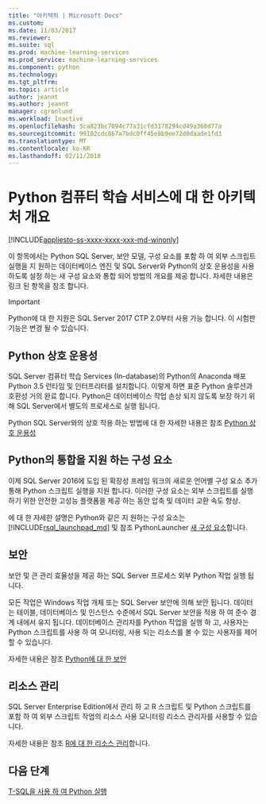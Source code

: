 ```yaml
---
title: "아키텍처 | Microsoft Docs"
ms.custom: 
ms.date: 11/03/2017
ms.reviewer: 
ms.suite: sql
ms.prod: machine-learning-services
ms.prod_service: machine-learning-services
ms.component: python
ms.technology: 
ms.tgt_pltfrm: 
ms.topic: article
author: jeannt
ms.author: jeannt
manager: cgronlund
ms.workload: Inactive
ms.openlocfilehash: 5ca823bc7094c77a31cfd3178294cd49a360d77a
ms.sourcegitcommit: 99102cdc867a7bdc0ff45e8b9ee72d0daade1fd3
ms.translationtype: MT
ms.contentlocale: ko-KR
ms.lasthandoff: 02/11/2018
---
```

# <a name="architecture-overview-for-machine-learning-services-with-python"></a>Python 컴퓨터 학습 서비스에 대 한 아키텍처 개요
[!INCLUDE[appliesto-ss-xxxx-xxxx-xxx-md-winonly](../../includes/appliesto-ss-xxxx-xxxx-xxx-md-winonly.md)]

이 항목에서는 Python SQL Server, 보안 모델, 구성 요소를 포함 하 여 외부 스크립트 실행을 지 원하는 데이터베이스 엔진 및 SQL Server와 Python의 상호 운용성을 사용 하도록 설정 하는 새 구성 요소와 통합 되어 방법의 개요를 제공 합니다. 자세한 내용은 링크 된 항목을 참조 합니다.

> [!IMPORTANT]
> Python에 대 한 지원은 SQL Server 2017 CTP 2.0부터 사용 가능 합니다. 이 시험판 기능은 변경 될 수 있습니다.

## <a name="python-interoperability"></a>Python 상호 운용성

SQL Server 컴퓨터 학습 Services (In-database)의 Python의 Anaconda 배포 Python 3.5 런타임 및 인터프리터를 설치합니다. 이렇게 하면 표준 Python 솔루션과 호환성 거의 완료 합니다. Python은 데이터베이스 작업 손상 되지 않도록 보장 하기 위해 SQL Server에서 별도의 프로세스로 실행 됩니다.

Python SQL Server와의 상호 작용 하는 방법에 대 한 자세한 내용은 참조 [Python 상호 운용성](../../advanced-analytics/python/python-interoperability.md)

## <a name="components-that-support-python-integration"></a>Python의 통합을 지원 하는 구성 요소

이제 SQL Server 2016에 도입 된 확장성 프레임 워크의 새로운 언어별 구성 요소 추가 통해 Python 스크립트 실행을 지원 합니다. 이러한 구성 요소는 외부 스크립트를 실행 하기 위한 안전한 고성능 플랫폼을 제공 하는 동안 압축 및 데이터 교환 속도 향상.

에 대 한 자세한 설명은 Python와 같은 지 원하는 구성 요소는 [!INCLUDE[rsql_launchpad_md](../../includes/rsql-launchpad-md.md)] 및 참조 PythonLauncher [새 구성 요소](../../advanced-analytics/python/new-components-in-sql-server-to-support-python-integration.md)합니다.

## <a name="security"></a>보안

보안 및 큰 관리 효율성을 제공 하는 SQL Server 프로세스 외부 Python 작업 실행 됩니다.

모든 작업은 Windows 작업 개체 또는 SQL Server 보안에 의해 보안 됩니다. 데이터는 테이블, 데이터베이스 및 인스턴스 수준에서 SQL Server 보안을 적용 하 여 준수 경계 내에서 유지 됩니다. 데이터베이스 관리자를 Python 작업을 실행 하 고, 사용자는 Python 스크립트를 사용 하 여 모니터링, 사용 되는 리소스를 볼 수 있는 사용자를 제어할 수 있습니다.

자세한 내용은 참조 [Python에 대 한 보안](../../advanced-analytics/python/security-overview-sql-server-python-services.md)

## <a name="resource-governance"></a>리소스 관리

SQL Server Enterprise Edition에서 관리 하 고 R 스크립트 및 Python 스크립트를 포함 하 여 외부 스크립트 작업의 리소스 사용 모니터링 리소스 관리자를 사용할 수 있습니다.

자세한 내용은 참조 [R에 대 한 리소스 관리](../../advanced-analytics/r/resource-governance-for-r-services.md)합니다.

## <a name="next-steps"></a>다음 단계

[T-SQL을 사용 하 여 Python 실행](../tutorials/run-python-using-t-sql.md)

